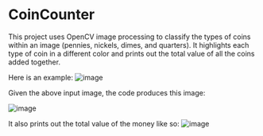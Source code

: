 # CoinCounter

This project uses OpenCV image processing to classify the types of coins within an image (pennies, nickels, dimes, and quarters). It highlights each type of coin in a different color and prints out the total value of all the coins added together.

Here is an example: 
![image](https://user-images.githubusercontent.com/70921858/93930288-1ea70d80-fceb-11ea-8fc1-4c7407ee5fdb.png)

Given the above input image, the code produces this image:

![image](https://user-images.githubusercontent.com/70921858/93930392-4b5b2500-fceb-11ea-99b8-4b3b84b09cf1.png)

It also prints out the total value of the money like so: 
![image](https://user-images.githubusercontent.com/70921858/93931640-1354e180-fced-11ea-85f6-91255aab0d1f.png)
